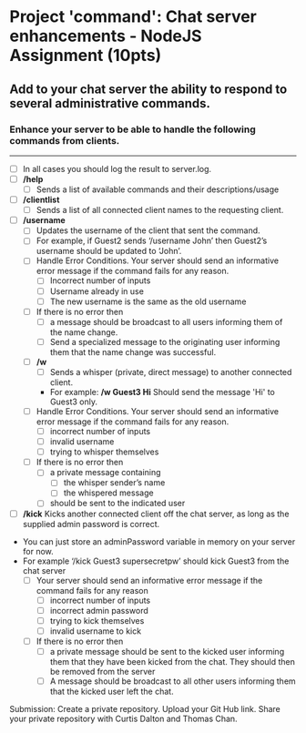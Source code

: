 # Project 'command': Chat server enhancements - NodeJS Assignment (10pts)

## Add to your chat server the ability to respond to several administrative commands.
### Enhance your server to be able to handle the following commands from clients.
---
- [ ] In all cases you should log the result to server.log.
- [ ] **/help**
   - [ ] Sends a list of available commands and their descriptions/usage
- [ ] **/clientlist**
   - [ ] Sends a list of all connected client names to the requesting client.
- [ ] **/username**
   - [ ] Updates the username of the client that sent the command.
   - [ ] For example, if Guest2 sends ‘/username John’ then Guest2’s username should be updated to ‘John’.
   - [ ] Handle Error Conditions. Your server should send an informative error message if the command fails for any reason.
     - [ ] Incorrect number of inputs
     - [ ] Username already in use
     - [ ] The new username is the same as the old username
   - [ ] If there is no error then
     - [ ] a message should be broadcast to all users informing them of the name change.
     - [ ]  Send a specialized message to the originating user informing them that the name change was successful.
  - [ ] **/w**
    - [ ] Sends a whisper (private, direct message) to another connected client.
    - For example: **/w Guest3 Hi** Should send the message 'Hi' to Guest3 only.
   - [ ] Handle Error Conditions. Your server should send an informative error message if the command fails for any reason.
     - [ ] incorrect number of inputs
     - [ ] invalid username
     - [ ] trying to whisper themselves
   - [ ] If there is no error then
     - [ ] a private message containing
       - [ ] the whisper sender’s name
       - [ ] the whispered message
     - [ ]  should be sent to the indicated user
 - [ ] **/kick** Kicks another connected client off the chat server, as long as the supplied admin password is correct.
- You can just store an adminPassword variable in memory on your server for now.
- For example ‘/kick Guest3 supersecretpw’ should kick Guest3 from the chat server
  - [ ] Your server should send an informative error message if the command fails for any reason
    - [ ] incorrect number of inputs
    - [ ] incorrect admin password
    - [ ] trying to kick themselves
    - [ ] invalid username to kick
  - [ ] If there is no error then
    - [ ] a private message should be sent to the kicked user informing them that they have been kicked from the chat.
They should then be removed from the server
    - [ ] A message should be broadcast to all other users informing them that the kicked user left the chat.

Submission:
Create a private repository.
Upload your Git Hub link.
Share your private repository with Curtis Dalton and Thomas Chan.
